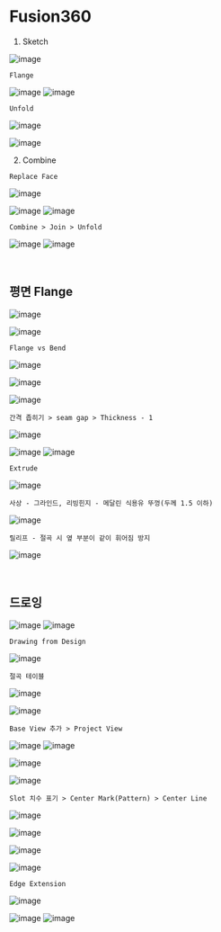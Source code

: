 Fusion360 
===========

1. Sketch

![image](https://user-images.githubusercontent.com/30430227/145962785-6c94ef05-3837-40c5-bf3e-8b8bcc9ebd42.png)

`Flange`

![image](https://user-images.githubusercontent.com/30430227/145962921-108b0fc1-dbab-4a24-821d-a835650e8704.png)
![image](https://user-images.githubusercontent.com/30430227/145963176-0953e684-cb28-4e2e-bb46-90e5a63be40a.png)

`Unfold`

![image](https://user-images.githubusercontent.com/30430227/145963021-6622daca-015f-488d-b925-cf01de15f03f.png)

![image](https://user-images.githubusercontent.com/30430227/145963096-328a0262-e9dc-4bf1-a0b9-0eeca0309fbb.png)

2. Combine

`Replace Face`

![image](https://user-images.githubusercontent.com/30430227/145963401-4ddb104a-f413-4d5f-b33f-ac7866349683.png)

![image](https://user-images.githubusercontent.com/30430227/145963462-43e46623-bcba-49f9-959d-43e5b0b31bcf.png)
![image](https://user-images.githubusercontent.com/30430227/145963503-ab2ac9da-12de-45e7-9119-142b58830929.png)

`Combine > Join > Unfold`

![image](https://user-images.githubusercontent.com/30430227/145963743-dfc470b0-89fc-48ac-b1c1-6033630701b1.png)
![image](https://user-images.githubusercontent.com/30430227/145963799-8faf9114-4858-4631-ae0a-8493d3b10193.png)

<br>

평면 Flange
-------------

![image](https://user-images.githubusercontent.com/30430227/145964216-8f932873-97f0-4645-ada9-982d325218db.png)

![image](https://user-images.githubusercontent.com/30430227/145964257-d89b3c1e-0ba0-44d9-9457-30243aaed5dc.png)

`Flange vs Bend`

![image](https://user-images.githubusercontent.com/30430227/145964478-7902d428-6bcb-4020-849b-1fce1bc06613.png)

![image](https://user-images.githubusercontent.com/30430227/145964654-be7f7fe5-fa52-42cb-8cae-7431c8569165.png)

![image](https://user-images.githubusercontent.com/30430227/145964692-63da5924-90ab-43d7-9741-9525865152fb.png)

`간격 좁히기 > seam gap > Thickness - 1`

![image](https://user-images.githubusercontent.com/30430227/145965126-3a9536f4-b984-43cd-9601-386fd1c0ffea.png)

![image](https://user-images.githubusercontent.com/30430227/145965184-6be616f8-837e-4072-b84d-594c726050d3.png)
![image](https://user-images.githubusercontent.com/30430227/145965391-b75c5047-33a1-477b-8d03-0687e787cc8f.png)

`Extrude`

![image](https://user-images.githubusercontent.com/30430227/145965474-c8bd4219-d181-464f-81aa-e63c208e364f.png)

`사상 - 그라인드, 리빙힌지 - 메달린 식용유 뚜껑(두께 1.5 이하)`

![image](https://user-images.githubusercontent.com/30430227/145965819-500e164a-5b3f-4c2b-af0b-bbddbed00127.png)

`릴리프 - 절곡 시 옆 부분이 같이 휘어짐 방지`

![image](https://user-images.githubusercontent.com/30430227/145965931-d919f733-fce9-4057-8cf0-25ee93fe56d2.png)

<br>

드로잉 
------

![image](https://user-images.githubusercontent.com/30430227/145966317-5e76a14a-8a1b-4a49-9ea7-6bf25a6a8651.png)
![image](https://user-images.githubusercontent.com/30430227/145966381-f98b5dea-fcd5-4456-b9ca-1f1d96b27b85.png)

`Drawing from Design`

![image](https://user-images.githubusercontent.com/30430227/145966215-3d02221a-a6dd-4e79-ac9f-7fbd533a672e.png)

`절곡 테이블`

![image](https://user-images.githubusercontent.com/30430227/145968085-7c409a96-4694-4a44-a973-c15583389360.png)

![image](https://user-images.githubusercontent.com/30430227/145968122-da0ef70c-b4c3-4a23-aed0-bb30105f2a3e.png)

`Base View 추가 > Project View`

![image](https://user-images.githubusercontent.com/30430227/145966965-f1a771de-d9e7-4eb4-b433-97afba32643a.png)
![image](https://user-images.githubusercontent.com/30430227/145967099-67dbad62-375d-4987-a2f6-5addbfcd8a28.png)

![image](https://user-images.githubusercontent.com/30430227/145967145-fb785748-f542-4ba2-bf07-213cd73767ce.png)

![image](https://user-images.githubusercontent.com/30430227/145967295-8e8da92e-3956-4bd1-ac0c-b138c6a5c74a.png)

`Slot 치수 표기 > Center Mark(Pattern) > Center Line`

![image](https://user-images.githubusercontent.com/30430227/145967727-c949aed0-cbb3-43e5-9022-a57ff730c166.png)

![image](https://user-images.githubusercontent.com/30430227/145967842-4078c913-ef22-4f4f-a2be-8effccbb4b8d.png)

![image](https://user-images.githubusercontent.com/30430227/145967886-1eb70989-e068-4561-a652-bfe1d3a73f60.png)

![image](https://user-images.githubusercontent.com/30430227/145967935-c61299b4-bec8-40b5-9413-309e561e02c3.png)

`Edge Extension`

![image](https://user-images.githubusercontent.com/30430227/145968342-4866099c-3db3-4056-8465-dcb3c82aa74c.png)

![image](https://user-images.githubusercontent.com/30430227/145968373-4bb9f04f-d79c-41d8-86be-ce41b93321aa.png)
![image](https://user-images.githubusercontent.com/30430227/145968452-e5dfb0d3-6fd0-4d19-b798-62cde2041e76.png)

























